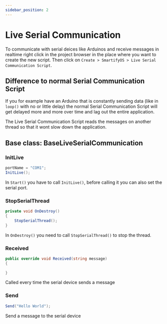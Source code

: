 ```yaml
---
sidebar_position: 2
---
```


# Live Serial Communication
To communicate with serial deices like Arduinos and receive messages in realtime right click in the project browser in the place where you want to create the new script. Then click on `Create > SmartifyOS > Live Serial Communication Script`.

## Difference to normal Serial Communication Script
If you for example have an Arduino that is constantly sending data (like in `loop()` with no or little delay) the normal Serial Communication Script will get delayed more and more over time and lag out the entire application.

The Live Serial Communication Script reads the messages on another thread so that it wont slow down the application.

## Base class: BaseLiveSerialCommunication

### InitLive
```cs
portName = "COM1";
InitLive();
```
In `Start()` you have to call `InitLive()`, before calling it you can also set the serial port.

### StopSerialThread
```cs
private void OnDestroy()
{
    StopSerialThread();
}
```
In `OnDestroy()` you need to call `StopSerialThread()` to stop the thread.

### Received
```cs
public override void Received(string message)
{
    
}
```
Called every time the serial device sends a message

### Send
```cs
Send("Hello World");
```
Send a message to the serial device